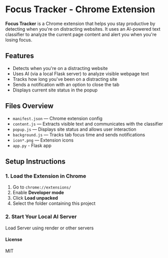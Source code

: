 # Focus Tracker - Chrome Extension

**Focus Tracker** is a Chrome extension that helps you stay productive by detecting when you're on distracting websites. It uses an AI-powered text classifier to analyze the current page content and alert you when you're losing focus.

## Features

- Detects when you're on a distracting website
- Uses AI (via a local Flask server) to analyze visible webpage text
- Tracks how long you've been on a distracting site
- Sends a notification with an option to close the tab
- Displays current site status in the popup

## Files Overview

- `manifest.json` — Chrome extension config
- `content.js` — Extracts visible text and communicates with the classifier
- `popup.js` — Displays site status and allows user interaction
- `background.js` — Tracks tab focus time and sends notifications
- `icon*.png` — Extension icons
- `app.py` - Flask app

## Setup Instructions

### 1. Load the Extension in Chrome

1. Go to `chrome://extensions/`
2. Enable **Developer mode** 
3. Click **Load unpacked**
4. Select the folder containing this project

### 2. Start Your Local AI Server

Load Server using render or other servers

#### License

MIT


